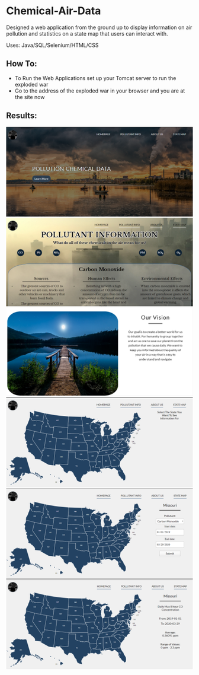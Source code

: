 # Chemical-Air-Data
Designed a web application from the ground up to display information on air pollution and statistics on a state map that users can interact with.

Uses: Java/SQL/Selenium/HTML/CSS

## How To:
- To Run the Web Applications set up your Tomcat server to run the exploded war
- Go to the address of the exploded war in your browser and you are at the site now

## Results:
![](/Air%20Data%20Screenshots/homepage.PNG)
![](/Air%20Data%20Screenshots/pollutant%20info.PNG)
![](/Air%20Data%20Screenshots/vision.PNG)
![](/Air%20Data%20Screenshots/state.PNG)
![](/Air%20Data%20Screenshots/missouri.PNG)
![](/Air%20Data%20Screenshots/results.PNG)
